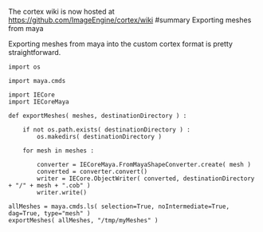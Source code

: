 The cortex wiki is now hosted at https://github.com/ImageEngine/cortex/wiki
#summary Exporting meshes from maya

Exporting meshes from maya into the custom cortex format is pretty straightforward.

```
import os

import maya.cmds

import IECore
import IECoreMaya

def exportMeshes( meshes, destinationDirectory ) :

	if not os.path.exists( destinationDirectory ) :
		os.makedirs( destinationDirectory )	

	for mesh in meshes :
	
		converter = IECoreMaya.FromMayaShapeConverter.create( mesh )
		converted = converter.convert()
		writer = IECore.ObjectWriter( converted, destinationDirectory + "/" + mesh + ".cob" )
		writer.write()

allMeshes = maya.cmds.ls( selection=True, noIntermediate=True, dag=True, type="mesh" )
exportMeshes( allMeshes, "/tmp/myMeshes" )
```